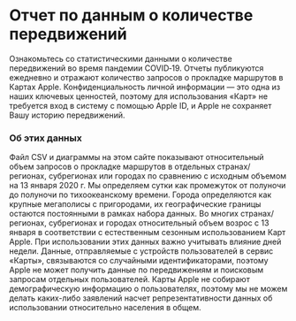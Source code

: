 # Отчет по данным о количестве передвижений

Ознакомьтесь со статистическими данными о количестве передвижений во время пандемии COVID‑19. Отчеты публикуются ежедневно и отражают количество запросов о прокладке маршрутов в Картах Apple. Конфиденциальность личной информации — это одна из наших ключевых ценностей, поэтому для использования «Карт» не требуется вход в систему с помощью Apple ID, и Apple не сохраняет Вашу историю передвижений.


### Об этих данных

Файл CSV и диаграммы на этом сайте показывают относительный объем запросов о прокладке маршрутов в отдельных странах/регионах, субрегионах или городах по сравнению с исходным объемом на 13 января 2020 г. Мы определяем сутки как промежуток от полуночи до полуночи по тихоокеанскому времени. Города определяются как крупные мегаполисы с пригородами, их географические границы остаются постоянными в рамках набора данных. Во многих странах/регионах, субрегионах и городах относительный объем возрос с 13 января в соответствии с естественным сезонным использованием Карт Apple. При использовании этих данных важно учитывать влияние дней недели. Данные, отправляемые с устройств пользователей в сервис «Карты», связываются со случайными идентификаторами, поэтому Apple не может получить данные по передвижениям и поисковым запросам отдельных пользователей. Карты Apple не собирают демографическую информацию о пользователях, поэтому мы не можем делать каких-либо заявлений насчет репрезентативности данных об использовании относительно населения в общем.